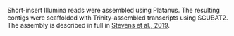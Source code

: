 Short-insert Illumina reads were assembled using Platanus. The resulting contigs were scaffolded with Trinity-assembled transcripts using SCUBAT2. The assembly is described in full in [Stevens et al., 2019](https://pubmed.ncbi.nlm.nih.gov/31007946/).
